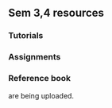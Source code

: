 ##  Sem 3,4 resources
### Tutorials 
### Assignments 
### Reference book                 
are being uploaded.

